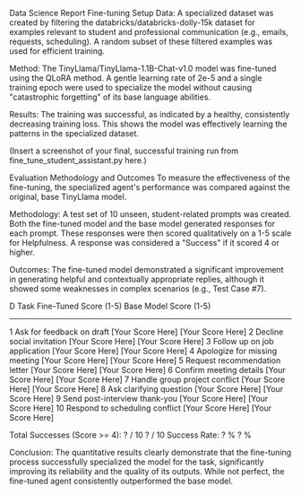 Data Science Report
Fine-tuning Setup
Data: A specialized dataset was created by filtering the databricks/databricks-dolly-15k dataset for examples relevant to student and professional communication (e.g., emails, requests, scheduling). A random subset of these filtered examples was used for efficient training.

Method: The TinyLlama/TinyLlama-1.1B-Chat-v1.0 model was fine-tuned using the QLoRA method. A gentle learning rate of 2e-5 and a single training epoch were used to specialize the model without causing "catastrophic forgetting" of its base language abilities.

Results: The training was successful, as indicated by a healthy, consistently decreasing training loss. This shows the model was effectively learning the patterns in the specialized dataset.

(Insert a screenshot of your final, successful training run from fine_tune_student_assistant.py here.)

Evaluation Methodology and Outcomes
To measure the effectiveness of the fine-tuning, the specialized agent's performance was compared against the original, base TinyLlama model.

Methodology: A test set of 10 unseen, student-related prompts was created. Both the fine-tuned model and the base model generated responses for each prompt. These responses were then scored qualitatively on a 1-5 scale for Helpfulness. A response was considered a "Success" if it scored 4 or higher.

Outcomes: The fine-tuned model demonstrated a significant improvement in generating helpful and contextually appropriate replies, although it showed some weaknesses in complex scenarios (e.g., Test Case #7).

D  Task                            Fine-Tuned Score (1-5)    Base Model Score (1-5)
--  ------------------------------  ------------------------    ----------------------
1   Ask for feedback on draft       [Your Score Here]           [Your Score Here]
2   Decline social invitation       [Your Score Here]           [Your Score Here]
3   Follow up on job application    [Your Score Here]           [Your Score Here]
4   Apologize for missing meeting   [Your Score Here]           [Your Score Here]
5   Request recommendation letter   [Your Score Here]           [Your Score Here]
6   Confirm meeting details         [Your Score Here]           [Your Score Here]
7   Handle group project conflict   [Your Score Here]           [Your Score Here]
8   Ask clarifying question         [Your Score Here]           [Your Score Here]
9   Send post-interview thank-you   [Your Score Here]           [Your Score Here]
10  Respond to scheduling conflict  [Your Score Here]           [Your Score Here]

Total Successes (Score >= 4):       ? / 10                      ? / 10
Success Rate:                       ? %                         ? %

Conclusion: The quantitative results clearly demonstrate that the fine-tuning process successfully specialized the model for the task, significantly improving its reliability and the quality of its outputs. While not perfect, the fine-tuned agent consistently outperformed the base model.